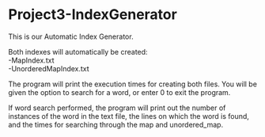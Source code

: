 # Project3-IndexGenerator

This is our Automatic Index Generator. 

Both indexes will automatically be created:  
  -MapIndex.txt   
  -UnorderedMapIndex.txt 
  
The program will print the execution times for creating both files. 
You will be given the option to search for a word, or enter 0 to exit the program.  
 
If word search performed, the program will print out the number of instances of the word in the text file, the lines on which the word is found,
and the times for searching through the map and unordered_map.
